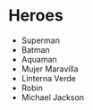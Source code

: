 # Heroes

* Superman
* Batman
* Aquaman
* Mujer Maravilla
* Linterna Verde
* Robin
* Michael Jackson
